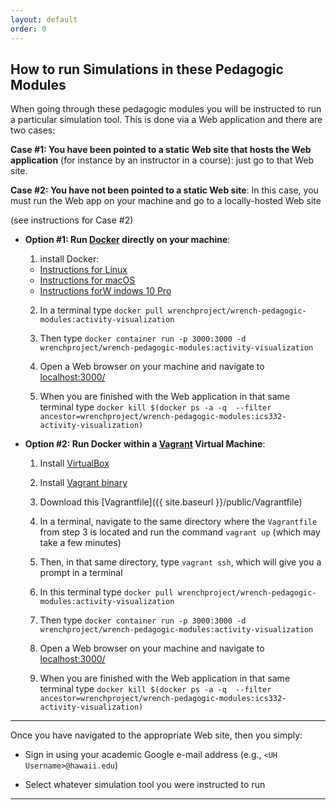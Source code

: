 ```yaml
---
layout: default
order: 0
---
```


## How to run Simulations in these Pedagogic Modules

When going through these pedagogic modules you will be instructed to run a particular simulation tool. This is done via
a Web application and there are two cases:

**Case #1: You have been pointed to a static Web site that hosts the Web application** (for instance by an instructor in a course): just go to that Web site.


**Case #2: You have not been pointed to a static Web site**: In this case, you must run the Web app on your machine and go to a locally-hosted Web site
    
<div class="ui accordion fluid">
<div class="title">
<i class="dropdown icon"></i>
(see instructions for Case #2)
</div>
<div markdown="1" class="ui segment content">

- **Option #1: Run [Docker](https://docker.com) directly on your machine**: 
  1. install Docker:   
    - [Instructions for Linux](https://docs.docker.com/install/linux/docker-ce/ubuntu/)
    - [Instructions for macOS](https://docs.docker.com/docker-for-mac/install/)
    - [Instructions forW indows 10 Pro](https://docs.docker.com/docker-for-windows/install/)
    
  2. In a terminal type `docker pull wrenchproject/wrench-pedagogic-modules:activity-visualization`

  3. Then type `docker container run -p 3000:3000 -d  wrenchproject/wrench-pedagogic-modules:activity-visualization`

  4. Open a Web browser on your machine and navigate to [localhost:3000/](localhost:3000/)
  
  5. When you are finished with the Web application in that same terminal type `docker kill $(docker ps -a -q  --filter ancestor=wrenchproject/wrench-pedagogic-modules:ics332-activity-visualization)`


- **Option #2: Run Docker within a [Vagrant](https://www.vagrantup.com/) Virtual Machine**:   
  1. Install [VirtualBox](https://www.virtualbox.org/)

  2. Install [Vagrant binary](https://www.vagrantup.com/downloads.html)

  3. Download this [Vagrantfile]({{ site.baseurl }}/public/Vagrantfile)

  4. In a terminal, navigate to the same directory where the `Vagrantfile`
from step 3 is located and run the command `vagrant up` (which may take
a few minutes)

  5. Then, in that same directory, type `vagrant ssh`, which will give you a prompt in a terminal

  6. In this terminal type `docker pull wrenchproject/wrench-pedagogic-modules:activity-visualization`

  7. Then type `docker container run -p 3000:3000 -d  wrenchproject/wrench-pedagogic-modules:activity-visualization`

  8. Open a Web browser on your machine and navigate to [localhost:3000/](localhost:3000/)
  
  9. When you are finished with the Web application in that same terminal type `docker kill $(docker ps -a -q  --filter ancestor=wrenchproject/wrench-pedagogic-modules:ics332-activity-visualization)`

</div>
</div>

---

Once you have navigated to the appropriate Web site, then you simply:

  - Sign in using your academic Google e-mail address (e.g., `<UH Username>@hawaii.edu`)

  - Select whatever simulation tool you were instructed to run

---